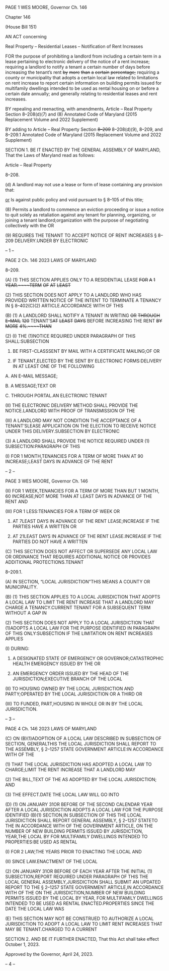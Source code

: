 PAGE 1
WES MOORE, Governor Ch. 146

Chapter 146

(House Bill 151)

AN ACT concerning

Real Property – Residential Leases – Notification of Rent Increases

FOR the purpose of prohibiting a landlord from including a certain term in a lease
pertaining to electronic delivery of the notice of a rent increase; requiring a landlord
to notify a tenant a certain number of days before increasing the tenant’s rent ~~by~~
~~more~~ ~~than~~ ~~a~~ ~~certain~~ ~~percentage;~~ requiring a county or municipality that adopts a
certain local law related to limitations on rent increase to report certain information
on building permits issued for multifamily dwellings intended to be used as rental
housing on or before a certain date annually; and generally relating to residential
leases and rent increases.

BY repealing and reenacting, with amendments,
Article – Real Property
Section 8–208(d)(7) and (8)
Annotated Code of Maryland
(2015 Replacement Volume and 2022 Supplement)

BY adding to
Article – Real Property
Section ~~8–209~~ 8–208(d)(9), 8–209, and 8–209.1
Annotated Code of Maryland
(2015 Replacement Volume and 2022 Supplement)

SECTION 1. BE IT ENACTED BY THE GENERAL ASSEMBLY OF MARYLAND,
That the Laws of Maryland read as follows:

Article – Real Property

8–208.

(d) A landlord may not use a lease or form of lease containing any provision that:

[or](7) Is against public policy and void pursuant to § 8–105 of this title;

(8) Permits a landlord to commence an eviction proceeding or issue a notice
to quit solely as retaliation against any tenant for planning, organizing, or joining a tenant
landlord;organization with the purpose of negotiating collectively with the OR

(9) REQUIRES THE TENANT TO ACCEPT NOTICE OF RENT INCREASES
§ 8–209 DELIVERY.UNDER BY ELECTRONIC

– 1 –

PAGE 2
Ch. 146 2023 LAWS OF MARYLAND

8–209.

(A) (1) THIS SECTION APPLIES ONLY TO A RESIDENTIAL LEASE ~~FOR~~ ~~A~~
~~1~~ ~~YEAR.~~~~TERM~~ ~~OF~~ ~~AT~~ ~~LEAST~~

(2) THIS SECTION DOES NOT APPLY TO A LANDLORD WHO HAS
PROVIDED WRITTEN NOTICE OF THE INTENT TO TERMINATE A TENANCY IN
§ 8–402(C)(2) ARTICLE.ACCORDANCE WITH OF THIS

(B) (1) A LANDLORD SHALL NOTIFY A TENANT IN WRITING ~~OR~~ ~~THROUGH~~
~~E–MAIL~~ ~~120~~ TENANT’S~~AT~~ ~~LEAST~~ ~~DAYS~~ BEFORE INCREASING THE RENT ~~BY~~ ~~MORE~~
~~4%.~~~~THAN~~

(2) (I) THE (1)NOTICE REQUIRED UNDER PARAGRAPH OF THIS
SHALL:SUBSECTION

1. BE FIRST–CLASSSENT BY MAIL WITH A CERTIFICATE
MAILING;OF OR

2. IF TENANT,ELECTED BY THE SENT BY ELECTRONIC
FORMS:DELIVERY IN AT LEAST ONE OF THE FOLLOWING

A. AN E–MAIL MESSAGE;

B. A MESSAGE;TEXT OR

C. THROUGH PORTAL.AN ELECTRONIC TENANT

(II) THE ELECTRONIC DELIVERY METHOD SHALL PROVIDE THE
NOTICE.LANDLORD WITH PROOF OF TRANSMISSION OF THE

(III) A LANDLORD MAY NOT CONDITION THE ACCEPTANCE OF A
TENANT’SLEASE APPLICATION ON THE ELECTION TO RECEIVE NOTICE UNDER THIS
DELIVERY.SUBSECTION BY ELECTRONIC

(3) A LANDLORD SHALL PROVIDE THE NOTICE REQUIRED UNDER
(1) SUBSECTION:PARAGRAPH OF THIS

(I) FOR 1 MONTH,TENANCIES FOR A TERM OF MORE THAN AT
90 INCREASE;LEAST DAYS IN ADVANCE OF THE RENT

– 2 –

PAGE 3
WES MOORE, Governor Ch. 146

(II) FOR 1 WEEK,TENANCIES FOR A TERM OF MORE THAN BUT
1 MONTH, 60 INCREASE;NOT MORE THAN AT LEAST DAYS IN ADVANCE OF THE RENT
AND

(III) FOR 1 LESS:TENANCIES FOR A TERM OF WEEK OR

1. AT 7LEAST DAYS IN ADVANCE OF THE RENT
LEASE;INCREASE IF THE PARTIES HAVE A WRITTEN OR

2. AT 21LEAST DAYS IN ADVANCE OF THE RENT
LEASE.INCREASE IF THE PARTIES DO NOT HAVE A WRITTEN

(C) THIS SECTION DOES NOT AFFECT OR SUPERSEDE ANY LOCAL LAW OR
ORDINANCE THAT REQUIRES ADDITIONAL NOTICE OR PROVIDES ADDITIONAL
PROTECTIONS.TENANT

8–209.1.

(A) IN SECTION, “LOCAL JURISDICTION”THIS MEANS A COUNTY OR
MUNICIPALITY.

(B) (1) THIS SECTION APPLIES TO A LOCAL JURISDICTION THAT ADOPTS
A LOCAL LAW TO LIMIT THE RENT INCREASE THAT A LANDLORD MAY CHARGE A
TENANCY.CURRENT TENANT FOR A SUBSEQUENT TERM WITHOUT A GAP IN

(2) THIS SECTION DOES NOT APPLY TO A LOCAL JURISDICTION THAT
(1)ADOPTS A LOCAL LAW FOR THE PURPOSE IDENTIFIED IN PARAGRAPH OF THIS
ONLY:SUBSECTION IF THE LIMITATION ON RENT INCREASES APPLIES

(I) DURING:

1. A DESIGNATED STATE OF EMERGENCY OR
GOVERNOR;CATASTROPHIC HEALTH EMERGENCY ISSUED BY THE OR

2. AN EMERGENCY ORDER ISSUED BY THE HEAD OF THE
JURISDICTION;EXECUTIVE BRANCH OF THE LOCAL

(II) TO HOUSING OWNED BY THE LOCAL JURISDICTION AND
PARTY;OPERATED BY THE LOCAL JURISDICTION OR A THIRD OR

(III) TO FUNDED, PART,HOUSING IN WHOLE OR IN BY THE LOCAL
JURISDICTION.

– 3 –

PAGE 4
Ch. 146 2023 LAWS OF MARYLAND

(C) ON (B)(1)ADOPTION OF A LOCAL LAW DESCRIBED IN SUBSECTION OF
SECTION, GENERALTHIS THE LOCAL JURISDICTION SHALL REPORT TO THE
ASSEMBLY, § 2–1257 STATE GOVERNMENT ARTICLE:IN ACCORDANCE WITH OF THE

(1) THAT THE LOCAL JURISDICTION HAS ADOPTED A LOCAL LAW TO
CHARGE;LIMIT THE RENT INCREASE THAT A LANDLORD MAY

(2) THE BILL,TEXT OF THE AS ADOPTED BY THE LOCAL
JURISDICTION; AND

(3) THE EFFECT.DATE THE LOCAL LAW WILL GO INTO

(D) (1) ON JANUARY 31OR BEFORE OF THE SECOND CALENDAR YEAR
AFTER A LOCAL JURISDICTION ADOPTS A LOCAL LAW FOR THE PURPOSE IDENTIFIED
(B)(1) SECTION,IN SUBSECTION OF THIS THE LOCAL JURISDICTION SHALL REPORT
GENERAL ASSEMBLY, § 2–1257 STATETO THE IN ACCORDANCE WITH OF THE
GOVERNMENT ARTICLE, ON THE NUMBER OF NEW BUILDING PERMITS ISSUED BY
JURISDICTION, YEAR,THE LOCAL BY FOR MULTIFAMILY DWELLINGS INTENDED TO
PROPERTIES:BE USED AS RENTAL

(I) FOR 2 LAW;THE YEARS PRIOR TO ENACTING THE LOCAL
AND

(II) SINCE LAW.ENACTMENT OF THE LOCAL

(2) ON JANUARY 31OR BEFORE OF EACH YEAR AFTER THE INITIAL
(1) SUBSECTION,REPORT REQUIRED UNDER PARAGRAPH OF THIS THE LOCAL
GENERAL ASSEMBLY,JURISDICTION SHALL SUBMIT AN UPDATED REPORT TO THE
§ 2–1257 STATE GOVERNMENT ARTICLE,IN ACCORDANCE WITH OF THE ON THE
JURISDICTION,NUMBER OF NEW BUILDING PERMITS ISSUED BY THE LOCAL BY
YEAR, FOR MULTIFAMILY DWELLINGS INTENDED TO BE USED AS RENTAL
ENACTED.PROPERTIES SINCE THE DATE THE LOCAL LAW WAS

(E) THIS SECTION MAY NOT BE CONSTRUED TO AUTHORIZE A LOCAL
JURISDICTION TO ADOPT A LOCAL LAW TO LIMIT RENT INCREASES THAT MAY BE
TENANT.CHARGED TO A CURRENT

SECTION 2. AND BE IT FURTHER ENACTED, That this Act shall take effect
October 1, 2023.

Approved by the Governor, April 24, 2023.

– 4 –